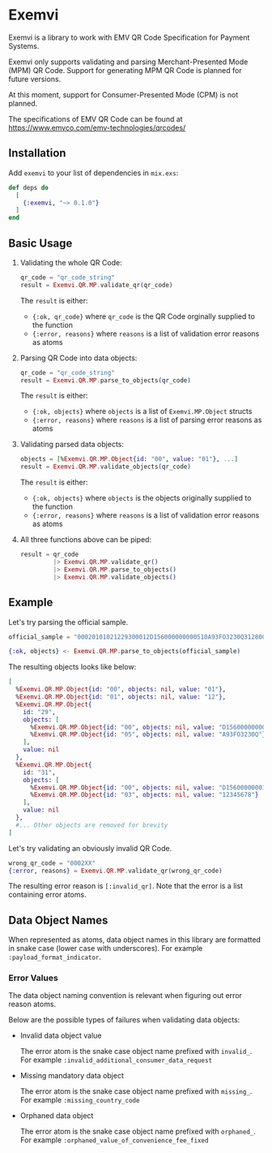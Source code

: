 # Exemvi

Exemvi is a library to work with EMV QR Code Specification for Payment Systems.

Exemvi only supports validating and parsing Merchant-Presented Mode (MPM) QR Code. Support for generating MPM QR Code is planned for future versions.

At this moment, support for Consumer-Presented Mode (CPM) is not planned.

The specifications of EMV QR Code can be found at https://www.emvco.com/emv-technologies/qrcodes/

## Installation

Add `exemvi` to your list of dependencies in `mix.exs`:

```elixir
def deps do
  [
    {:exemvi, "~> 0.1.0"}
  ]
end
```

## Basic Usage

1. Validating the whole QR Code:
   ```elixir
   qr_code = "qr_code_string"
   result = Exemvi.QR.MP.validate_qr(qr_code)
   ```

   The `result` is either:
   - `{:ok, qr_code}` where `qr_code` is the QR Code orginally supplied to the function
   - `{:error, reasons}` where `reasons` is a list of validation error reasons as atoms

2. Parsing QR Code into data objects:
   ```elixir
   qr_code = "qr_code_string"
   result = Exemvi.QR.MP.parse_to_objects(qr_code)
   ```

   The `result` is either:
   - `{:ok, objects}` where `objects` is a list of `Exemvi.MP.Object` structs
   - `{:error, reasons}` where `reasons` is a list of parsing error reasons as atoms

3. Validating parsed data objects:
   ```elixir
   objects = [%Exemvi.QR.MP.Object{id: "00", value: "01"}, ...]
   result = Exemvi.QR.MP.validate_objects(qr_code)
   ```

   The `result` is either:
   - `{:ok, objects}` where `objects` is the objects originally supplied to the function
   - `{:error, reasons}` where `reasons` is a list of validation error reasons as atoms

4. All three functions above can be piped:
   ```elixir
   result = qr_code
            |> Exemvi.QR.MP.validate_qr()
            |> Exemvi.QR.MP.parse_to_objects()
            |> Exemvi.QR.MP.validate_objects()
   ```

## Example

Let's try parsing the official sample.

```elixir
official_sample = "00020101021229300012D156000000000510A93FO3230Q31280012D15600000001030812345678520441115802CN5914BEST TRANSPORT6007BEIJING64200002ZH0104最佳运输0202北京540523.7253031565502016233030412340603***0708A60086670902ME91320016A0112233449988770708123456786304A13A"

{:ok, objects} <- Exemvi.QR.MP.parse_to_objects(official_sample)
```

The resulting objects looks like below:

```elixir
[
  %Exemvi.QR.MP.Object{id: "00", objects: nil, value: "01"},
  %Exemvi.QR.MP.Object{id: "01", objects: nil, value: "12"},
  %Exemvi.QR.MP.Object{
    id: "29",
    objects: [
      %Exemvi.QR.MP.Object{id: "00", objects: nil, value: "D15600000000"},
      %Exemvi.QR.MP.Object{id: "05", objects: nil, value: "A93FO3230Q"}
    ],
    value: nil
  },
  %Exemvi.QR.MP.Object{
    id: "31",
    objects: [
      %Exemvi.QR.MP.Object{id: "00", objects: nil, value: "D15600000001"},
      %Exemvi.QR.MP.Object{id: "03", objects: nil, value: "12345678"}
    ],
    value: nil
  },
  #... Other objects are removed for brevity
]
```

Let's try validating an obviously invalid QR Code.

```elixir
wrong_qr_code = "0002XX"
{:error, reasons} = Exemvi.QR.MP.validate_qr(wrong_qr_code)
```

The resulting error reason is `[:invalid_qr]`. Note that the error is a list containing error atoms.

## Data Object Names

When represented as atoms, data object names in this library are formatted in snake case (lower case with underscores). For example `:payload_format_indicator`.

### Error Values

The data object naming convention is relevant when figuring out error reason atoms.

Below are the possible types of failures when validating data objects:
- Invalid data object value

  The error atom is the snake case object name prefixed with `invalid_`. For example `:invalid_additional_consumer_data_request`

- Missing mandatory data object

  The error atom is the snake case object name prefixed with `missing_`. For example `:missing_country_code`

- Orphaned data object

  The error atom is the snake case object name prefixed with `orphaned_`. For example `:orphaned_value_of_convenience_fee_fixed`
